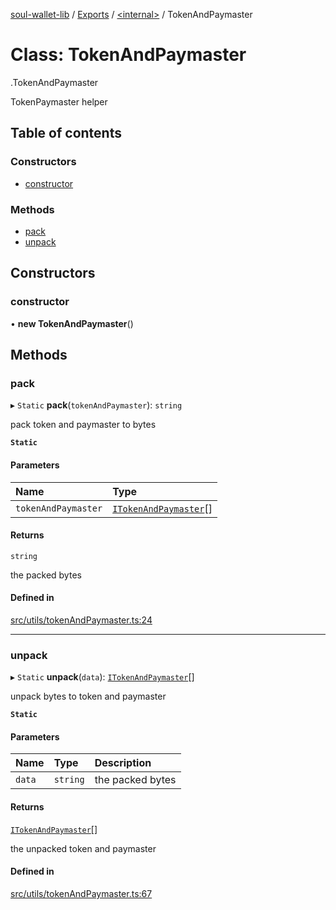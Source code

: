 [soul-wallet-lib](../README.md) / [Exports](../modules.md) / [<internal\>](../modules/internal_.md) / TokenAndPaymaster

# Class: TokenAndPaymaster

[<internal>](../modules/internal_.md).TokenAndPaymaster

TokenPaymaster helper

## Table of contents

### Constructors

- [constructor](internal_.TokenAndPaymaster.md#constructor)

### Methods

- [pack](internal_.TokenAndPaymaster.md#pack)
- [unpack](internal_.TokenAndPaymaster.md#unpack)

## Constructors

### constructor

• **new TokenAndPaymaster**()

## Methods

### pack

▸ `Static` **pack**(`tokenAndPaymaster`): `string`

pack token and paymaster to bytes

**`Static`**

#### Parameters

| Name | Type |
| :------ | :------ |
| `tokenAndPaymaster` | [`ITokenAndPaymaster`](../interfaces/internal_.ITokenAndPaymaster.md)[] |

#### Returns

`string`

the packed bytes

#### Defined in

[src/utils/tokenAndPaymaster.ts:24](https://github.com/proofofsoulprotocol/soulwalletlib/blob/93d2029/src/utils/tokenAndPaymaster.ts#L24)

___

### unpack

▸ `Static` **unpack**(`data`): [`ITokenAndPaymaster`](../interfaces/internal_.ITokenAndPaymaster.md)[]

unpack bytes to token and paymaster

**`Static`**

#### Parameters

| Name | Type | Description |
| :------ | :------ | :------ |
| `data` | `string` | the packed bytes |

#### Returns

[`ITokenAndPaymaster`](../interfaces/internal_.ITokenAndPaymaster.md)[]

the unpacked token and paymaster

#### Defined in

[src/utils/tokenAndPaymaster.ts:67](https://github.com/proofofsoulprotocol/soulwalletlib/blob/93d2029/src/utils/tokenAndPaymaster.ts#L67)
